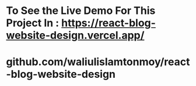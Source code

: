 #  To See the Live Demo For This Project In : https://react-blog-website-design.vercel.app/


# github.com/waliulislamtonmoy/react-blog-website-design
